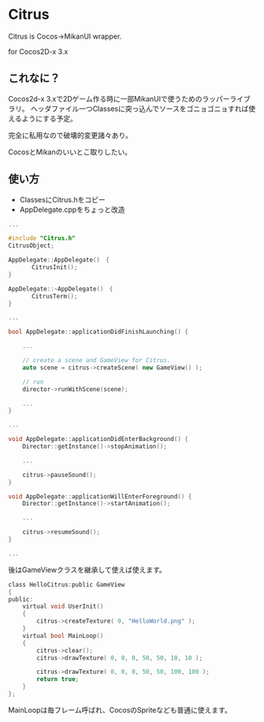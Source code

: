 # Citrus

Citrus is Cocos->MikanUI wrapper.

for Cocos2D-x 3.x

## これなに？

Cocos2d-x 3.xで2Dゲーム作る時に一部MikanUIで使うためのラッパーライブラリ。
ヘッダファイル一つClassesに突っ込んでソースをゴニョゴニョすれば使えるようにする予定。

完全に私用なので破壊的変更諸々あり。

CocosとMikanのいいとこ取りしたい。

## 使い方

* ClassesにCitrus.hをコピー
* AppDelegate.cppをちょっと改造

```c:AppDelegate.cpp
...

#include "Citrus.h"
CitrusObject;

AppDelegate::AppDelegate()　{
　　　　CitrusInit();
}

AppDelegate::~AppDelegate()　{
　　　　CitrusTerm();
}

...

bool AppDelegate::applicationDidFinishLaunching() {

    ...

    // create a scene and GameView for Citrus.
	auto scene = citrus->createScene( new GameView() );

    // run
    director->runWithScene(scene);

    ...
}

... 

void AppDelegate::applicationDidEnterBackground() {
    Director::getInstance()->stopAnimation();

    ...

	citrus->pauseSound();
}

void AppDelegate::applicationWillEnterForeground() {
    Director::getInstance()->startAnimation();

    ...

	citrus->resumeSound();
}

...
````

後はGameViewクラスを継承して使えば使えます。

````c:sample.h
class HelloCitrus:public GameView
{
public:
	virtual void UserInit()
	{
		citrus->createTexture( 0, "HelloWorld.png" );
	}
	virtual bool MainLoop()
	{
		citrus->clear();
		citrus->drawTexture( 0, 0, 0, 50, 50, 10, 10 );

		citrus->drawTexture( 0, 0, 0, 50, 50, 100, 100 );
		return true;
	}
};
````

MainLoopは毎フレーム呼ばれ、CocosのSpriteなども普通に使えます。
